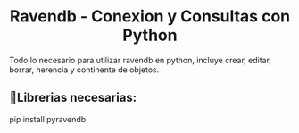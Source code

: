 <h1 align="center"> Ravendb - Conexion y Consultas con Python </h1>

Todo lo necesario para utilizar ravendb en python, incluye crear, editar, borrar, herencia y continente de objetos.

## :hammer:Librerias necesarias:

pip install pyravendb <br>
